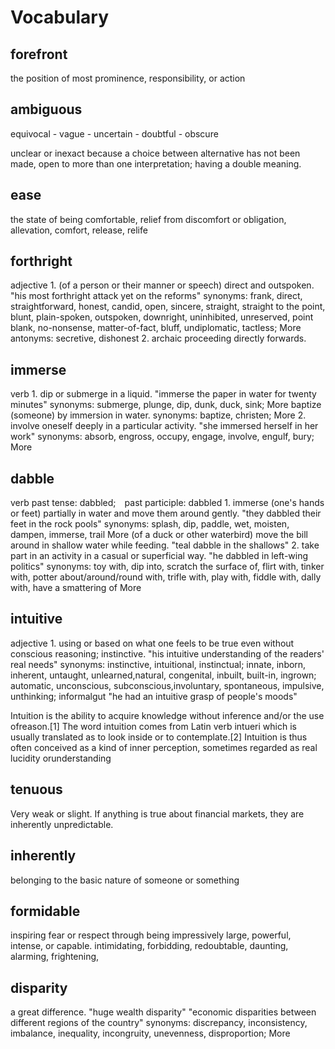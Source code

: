 Vocabulary
==========

forefront
---------
the position of most prominence, responsibility, or action

ambiguous
---------
equivocal - vague - uncertain - doubtful - obscure

unclear or inexact because a choice between alternative has not been made, open to more than one interpretation; having a double meaning.
    
ease
----
the state of being comfortable, relief from discomfort or obligation, allevation, comfort, release, relife

forthright
----------
adjective
1.
(of a person or their manner or speech) direct and outspoken.
"his most forthright attack yet on the reforms"
synonyms:	frank, direct, straightforward, honest, candid, open, sincere, straight, straight to the point, blunt, plain-spoken, outspoken, downright, uninhibited, unreserved, point blank, no-nonsense, matter-of-fact, bluff, undiplomatic, tactless; More
antonyms:	secretive, dishonest
2.
archaic
proceeding directly forwards.

immerse
-------
verb
1.
dip or submerge in a liquid.
"immerse the paper in water for twenty minutes"
synonyms:	submerge, plunge, dip, dunk, duck, sink; More
baptize (someone) by immersion in water.
synonyms:	baptize, christen; More
2.
involve oneself deeply in a particular activity.
"she immersed herself in her work"
synonyms:	absorb, engross, occupy, engage, involve, engulf, bury; More

dabble
------
verb
past tense: dabbled; past participle: dabbled
1.
immerse (one's hands or feet) partially in water and move them around gently.
"they dabbled their feet in the rock pools"
synonyms:	splash, dip, paddle, wet, moisten, dampen, immerse, trail More
(of a duck or other waterbird) move the bill around in shallow water while feeding.
"teal dabble in the shallows"
2.
take part in an activity in a casual or superficial way.
"he dabbled in left-wing politics"
synonyms:	toy with, dip into, scratch the surface of, flirt with, tinker with, potter about/around/round with, trifle with, play with, fiddle with, dally with, have a smattering of More

intuitive
---------
adjective
1.
using or based on what one feels to be true even without conscious reasoning; instinctive.
"his intuitive understanding of the readers' real needs"
synonyms:	instinctive, intuitional, instinctual;
innate, inborn, inherent, untaught, unlearned,natural, congenital, inbuilt, built-in, ingrown;
automatic, unconscious, subconscious,involuntary, spontaneous, impulsive, unthinking;
informalgut
"he had an intuitive grasp of people's moods"

Intuition is the ability to acquire knowledge without inference and/or the use ofreason.[1] The word intuition comes from Latin verb intueri which is usually translated as to look inside or to contemplate.[2] Intuition is thus often conceived as a kind of inner perception, sometimes regarded as real lucidity orunderstanding

tenuous
-------
Very weak or slight.
If anything is true about financial markets, they are inherently unpredictable.

inherently
----------
belonging to the basic nature of someone or something

formidable
----------
inspiring fear or respect through being impressively large, powerful, intense, or capable.
intimidating, forbidding, redoubtable, daunting, alarming, frightening,

disparity
---------
a great difference.
"huge wealth disparity"
"economic disparities between different regions of the country"
synonyms:    discrepancy, inconsistency, imbalance, inequality, incongruity, unevenness, disproportion; More
